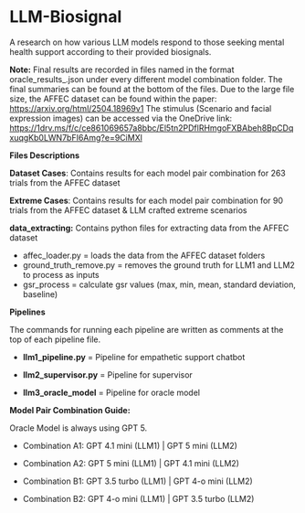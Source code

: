 # LLM-Biosignal
A research on how various LLM models respond to those seeking mental health support according to their provided biosignals. 

**Note:**
Final results are recorded in files named in the format oracle_results_.json under every different model combination folder. The final summaries can be found at the bottom of the files. 
Due to the large file size, the AFFEC dataset can be found within the paper: https://arxiv.org/html/2504.18969v1
The stimulus (Scenario and facial expression images) can be accessed via the OneDrive link: https://1drv.ms/f/c/ce861069657a8bbc/El5tn2PDflRHmgoFXBAbeh8BpCDqxuqgKb0LWN7bFI6Amg?e=9CiMXl

**Files Descriptions**


**Dataset Cases**: Contains results for each model pair combination for 263 trials from the AFFEC dataset


**Extreme Cases**: Contains results for each model pair combination for 90 trials from the AFFEC dataset & LLM crafted extreme scenarios 


**data_extracting:** Contains python files for extracting data from the AFFEC dataset
- affec_loader.py = loads the data from the AFFEC dataset folders
- ground_truth_remove.py = removes the ground truth for LLM1 and LLM2 to process as inputs
- gsr_process = calculate gsr values (max, min, mean, standard deviation, baseline)


**Pipelines**

The commands for running each pipeline are written as comments at the top of each pipeline file.

- **llm1_pipeline.py** = Pipeline for empathetic support chatbot


- **llm2_supervisor.py** = Pipeline for supervisor


- **llm3_oracle_model** = Pipeline for oracle model



**Model Pair Combination Guide:**

Oracle Model is always using GPT 5.

  - Combination A1: GPT 4.1 mini (LLM1) | GPT 5 mini (LLM2)

  - Combination A2: GPT 5 mini (LLM1) | GPT 4.1 mini (LLM2)
   
  - Combination B1: GPT 3.5 turbo (LLM1) | GPT 4-o mini (LLM2)  

  - Combination B2: GPT 4-o mini (LLM1) | GPT 3.5 turbo (LLM2) 
